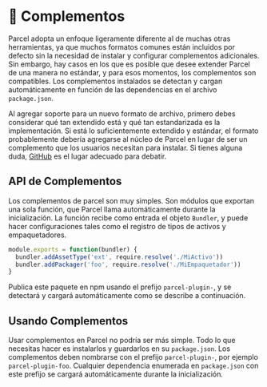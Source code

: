 # 🔌 Complementos

Parcel adopta un enfoque ligeramente diferente al de muchas otras herramientas, ya que muchos formatos comunes están incluidos por defecto sin la necesidad de instalar y configurar complementos adicionales. Sin embargo, hay casos en los que es posible que desee extender Parcel de una manera no estándar, y para esos momentos, los complementos son compatibles. Los complementos instalados se detectan y cargan automáticamente en función de las dependencias en el archivo `package.json`.

Al agregar soporte para un nuevo formato de archivo, primero debes considerar qué tan extendido está y qué tan estandarizada es la implementación. Si está lo suficientemente extendido y estándar, el formato probablemente debería agregarse al núcleo de Parcel en lugar de ser un complemento que los usuarios necesitan para instalar. Si tienes alguna duda, [GitHub](https://github.com/parcel-bundler/parcel/issues) es el lugar adecuado para debatir.

## API de Complementos

Los complementos de parcel son muy simples. Son módulos que exportan una sola función, que Parcel llama automáticamente durante la inicialización. La función recibe como entrada el objeto `Bundler`, y puede hacer configuraciones tales como el registro de tipos de activos y empaquetadores.

```javascript
module.exports = function(bundler) {
  bundler.addAssetType('ext', require.resolve('./MiActivo'))
  bundler.addPackager('foo', require.resolve('./MiEmpaquetador'))
}
```

Publica este paquete en npm usando el prefijo `parcel-plugin-`, y se detectará y cargará automáticamente como se describe a continuación.

## Usando Complementos

Usar complementos en Parcel no podría ser más simple. Todo lo que necesitas hacer es instalarlos y guardarlos en su `package.json`. Los complementos deben nombrarse con el prefijo `parcel-plugin-`, por ejemplo `parcel-plugin-foo`. Cualquier dependencia enumerada en `package.json` con este prefijo se cargará automáticamente durante la inicialización.
